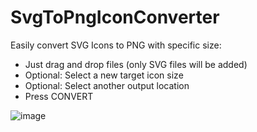 # SvgToPngIconConverter

Easily convert SVG Icons to PNG with specific size:
* Just drag and drop files (only SVG files will be added)
* Optional: Select a new target icon size
* Optional: Select another output location
* Press CONVERT

![image](https://user-images.githubusercontent.com/694970/229357151-37c4a1ff-962a-4ece-9f1b-625d0fc74e0b.png)

